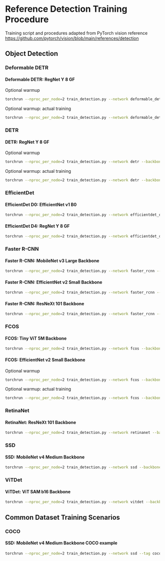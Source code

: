 # Reference Detection Training Procedure

Training script and procedures adapted from PyTorch vision reference
<https://github.com/pytorch/vision/blob/main/references/detection>

## Object Detection

### Deformable DETR

#### Deformable DETR: RegNet Y 8 GF

Optional warmup

```sh
torchrun --nproc_per_node=2 train_detection.py --network deformable_detr --backbone regnet_y_8g --backbone-epoch 0 --freeze-backbone --opt adamw --lr 0.0001 --freeze-backbone-bn --batch-size 4 --epochs 2 --wd 0.0001 --clip-grad-norm 1 --fast-matmul
```

Optional warmup: actual training

```sh
torchrun --nproc_per_node=2 train_detection.py --network deformable_detr --backbone regnet_y_8g --backbone-epoch 0 --opt adamw --lr 0.0002 --backbone-lr 0.00002 --lr-scheduler cosine --freeze-backbone-bn --batch-size 4 --epochs 50 --wd 0.0001 --clip-grad-norm 1 --fast-matmul --resume-epoch 0
```

### DETR

#### DETR: RegNet Y 8 GF

Optional warmup

```sh
torchrun --nproc_per_node=2 train_detection.py --network detr --backbone regnet_y_8g --backbone-epoch 0 --freeze-backbone --opt adamw --lr 0.0001 --freeze-backbone-bn --batch-size 8 --epochs 2 --wd 0.0001 --clip-grad-norm 0.1 --fast-matmul
```

Optional warmup: actual training

```sh
torchrun --nproc_per_node=2 train_detection.py --network detr --backbone regnet_y_8g --backbone-epoch 0 --opt adamw --lr 0.0001 --backbone-lr 0.00001 --lr-scheduler cosine --freeze-backbone-bn --batch-size 8 --epochs 300 --wd 0.0001 --clip-grad-norm 0.1 --fast-matmul --resume-epoch 0
```

### EfficientDet

#### EfficientDet D0: EfficientNet v1 B0

```sh
torchrun --nproc_per_node=2 train_detection.py --network efficientdet_d0 --backbone efficientnet_v1_b0 --backbone-epoch 0 --freeze-backbone --lr 0.08 --lr-scheduler cosine --warmup-epochs 2 --freeze-backbone-bn --batch-size 32 --epochs 300 --wd 0.00004 --clip-grad-norm 10 --amp --compile
```

#### EfficientDet D4: RegNet Y 8 GF

```sh
torchrun --nproc_per_node=2 train_detection.py --network efficientdet_d4 --backbone regnet_y_8g --backbone-epoch 0 --freeze-backbone --lr 0.08 --lr-scheduler cosine --warmup-epochs 2 --freeze-backbone-bn --batch-size 8 --epochs 300 --wd 0.00004 --clip-grad-norm 10 --amp --compile
```

### Faster R-CNN

#### Faster R-CNN: MobileNet v3 Large Backbone

```sh
torchrun --nproc_per_node=2 train_detection.py --network faster_rcnn --backbone mobilenet_v3_large --backbone-param 1 --backbone-epoch 0 --freeze-backbone --lr 0.02 --lr-scheduler step --lr-step-size 5 --lr-step-gamma 0.93 --freeze-backbone-bn --batch-size 16 --epochs 100
```

#### Faster R-CNN: EfficientNet v2 Small Backbone

```sh
torchrun --nproc_per_node=2 train_detection.py --network faster_rcnn --backbone efficientnet_v2_s --backbone-epoch 0 --freeze-backbone --lr 0.02 --lr-scheduler step --lr-step-size 5 --lr-step-gamma 0.93 --freeze-backbone-bn --batch-size 16 --epochs 100 --fast-matmul --compile
```

#### Faster R-CNN: ResNeXt 101 Backbone

```sh
torchrun --nproc_per_node=2 train_detection.py --network faster_rcnn --backbone resnext_101 --backbone-epoch 0 --freeze-backbone --lr 0.02 --lr-scheduler step --lr-step-size 5 --lr-step-gamma 0.93 --freeze-backbone-bn --batch-size 16 --epochs 100 --amp --compile
```

### FCOS

#### FCOS: Tiny ViT 5M Backbone

```sh
torchrun --nproc_per_node=2 train_detection.py --network fcos --backbone tiny_vit_5m --backbone-epoch 0 --lr 0.01 --lr-scheduler step --lr-step-size 15 --lr-step-gamma 0.1 --freeze-backbone-bn --batch-size 16 --epochs 32 --wd 0.0001 --amp
```

#### FCOS: EfficientNet v2 Small Backbone

Optional warmup

```sh
torchrun --nproc_per_node=2 train_detection.py --network fcos --backbone efficientnet_v2_s --backbone-pretrained --freeze-backbone --lr 0.01 --freeze-backbone-bn --batch-size 32 --epochs 2 --wd 0.0001 --fast-matmul
```

Optional warmup: actual training

```sh
torchrun --nproc_per_node=2 train_detection.py --network fcos --backbone efficientnet_v2_s --backbone-pretrained --lr 0.01 --lr-scheduler step --lr-step-size 15 --lr-step-gamma 0.1 --freeze-backbone-bn --batch-size 16 --epochs 32 --wd 0.0001 --amp --resume-epoch 0
```

### RetinaNet

#### RetinaNet: ResNeXt 101 Backbone

```sh
torchrun --nproc_per_node=2 train_detection.py --network retinanet --backbone resnext_101 --backbone-epoch 0 --freeze-backbone --lr 0.01 --lr-scheduler step --lr-step-size 5 --lr-step-gamma 0.93 --batch-size 16 --epochs 100 --amp --compile
```

### SSD

#### SSD: MobileNet v4 Medium Backbone

```sh
torchrun --nproc_per_node=2 train_detection.py --network ssd --backbone mobilenet_v4_m --backbone-param 1 --backbone-epoch 0 --freeze-backbone-stages 4 --lr 0.015 --lr-scheduler cosine --batch-size 128 --epochs 300 --wd 0.00002
```

### ViTDet

#### ViTDet: ViT SAM b16 Backbone

```sh
torchrun --nproc_per_node=2 train_detection.py --network vitdet --backbone vit_sam_b16 --backbone-epoch 0 --opt adamw --lr 0.0001 --lr-scheduler cosine --lr-cosine-min 1e-7 --batch-size 8 --warmup-epochs 2 --epochs 100 --wd 0.1 --norm-wd 0 --clip-grad-norm 1 --amp --compile --layer-decay 0.7
```

## Common Dataset Training Scenarios

### COCO

#### SSD: MobileNet v4 Medium Backbone COCO example

```sh
torchrun --nproc_per_node=2 train_detection.py --network ssd --tag coco --backbone mobilenet_v4_m --backbone-epoch 0 --lr 0.015 --lr-scheduler cosine --batch-size 64 --epochs 300 --wd 0.00002 --fast-matmul --compile --data-path ~/Datasets/cocodataset/train2017 --val-path ~/Datasets/cocodataset/val2017 --coco-json-path ~/Datasets/cocodataset/annotations/instances_train2017.json --coco-val-json-path ~/Datasets/cocodataset/annotations/instances_val2017.json --class-file public_datasets_metadata/coco-classes.txt
```
